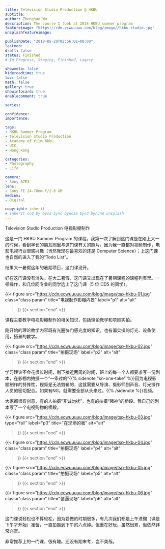 ```yaml
---
title: Television Studio Production @ HKBU
subtitle: 
author: Zhenghao Wu
description: The course I took at 2018 HKBU summer program
featureimage: "https://cdn.ecwuuuuu.com/blog/image//hkbu-studio.jpg"
unsplashfeatureimage: 

publishDate: "2018-08-20T02:56:01+08:00"
lastmod: 
draft: false
status: Finished
# In Progress, Staging, Finished, Lagacy

showmeta: false
hidereadtime: true
toc: false
math: false
gallery: true
showinfocard: true
enablecomment: true

series: 

confidence: 
importance: 

tags:
- HKBU Summer Program
- Television Studio Production
- Academy of film hkbu
- UIC
- Hong Kong

categories:
- Photography
- Life

camera:
- Sony A7R3
lens:
- Sony FE 24-70mm f/2.8 GM
medium:
- Digital

copyright: inherit
# inherit cc0 by bysa bync byncsa bynd byncnd unsplash
---
```


Television Studio Production 电视影棚制作

<!--more-->

这是一门 HKBU Summer Program 的课程。我第一次了解到这门课是在刚上大一的时候，看到学长的朋友圈里与这门课有关的照片。因为我一直都对视频制作，电影电视行业很感兴趣（当然我现在最喜欢的还是 Computer Science）；上这门课也自然的进入了我的“Todo List”。

结果大一暑假这年的暑期项目，这门课没开。

好在这门课没有消失。在大二暑假，这门课又出现在了暑期课程的课程列表里。一顿操作，和几位同专业的同学选上了这门课（5 位 CDS 的同学）。

{{< figure
  src="https://cdn.ecwuuuuu.com/blog/image/tsp-hkbu-01.jpg"
  class="class param"
  title="电视制作影棚内景"
  label="p1"
  alt="alt"
 >}}
{{< section "end" >}}

课程主要教学电视影棚制作的相关知识，包括理论教学和项目实拍。

刚开始的理论教学内容既有光圈快门感光度的知识，也有偏实操的灯光、设备使用，搭景的教学。

{{< figure
  src="https://cdn.ecwuuuuu.com/blog/image/tsp-hkbu-02.jpg"
  class="class param"
  title="拍摄现场"
  label="p2"
  alt="alt"
 >}}
{{< section "end" >}}

学习理论不会花很长时间，剩下接近两周的时间，班上的每一个人都要求写一份剧本，在影棚内拍摄一个“一条过的”{{% sidenote "sn-one-take" %}}因为电视影棚制作的特殊性，视频是无法剪辑的，这就需要从导演、摄影师到声音、灯光操作人员的密切配合。如果有NG，就需要全部从头来过。{{% /sidenote %}}视频。

大家都很有创意，有的人拍摄“非诚勿扰”，也有的拍摄“赌神”的桥段。我自己的剧本写了一个电视购物的桥段。

{{< figure
  src="https://cdn.ecwuuuuu.com/blog/image/tsp-hkbu-03.jpg"
  type="full"
  label="p3"
  title="在现场的我"
  alt="alt"
 >}}
{{< section "end" >}}

{{< figure
  src="https://cdn.ecwuuuuu.com/blog/image/tsp-hkbu-04.jpg"
  class="class param"
  title="拍摄现场"
  label="p4"
  alt="alt"
 >}}
{{< section "end" >}}

{{< figure
  src="https://cdn.ecwuuuuu.com/blog/image/tsp-hkbu-05.jpg"
  class="class param"
  title="拍摄现场"
  label="p5"
  alt="alt"
 >}}
{{< section "end" >}}

{{< figure
  src="https://cdn.ecwuuuuu.com/blog/image/tsp-hkbu-06.jpg"
  class="class param"
  title="装逼现场"
  label="p6"
  alt="alt"
 >}}
{{< section "end" >}}

这门课说轻松也不算轻松，因为要做的时期很多，有几次我们都是上午进棚（课是下午才开始）准备，一直拍摄到下午的六点钟。但重在好玩，虽然很累，但依然非常兴奋。

非常推荐上的一门课，很有趣。还没有期末考，岂不美哉。
